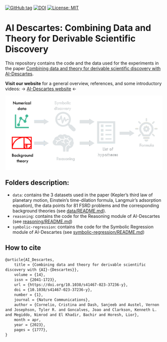 [![GitHub tag](https://img.shields.io/github/tag/IBM/AI-Descartes.svg)](https://GitHub.com/IBM/AI-Descartes/tags/)
[![DOI](https://zenodo.org/badge/484084924.svg)](https://zenodo.org/badge/latestdoi/484084924)
[![License: MIT](https://img.shields.io/badge/License-MIT-yellow.svg)](https://opensource.org/licenses/MIT)

# AI Descartes: Combining Data and Theory for Derivable Scientific Discovery


This repository contains the code and the data used for the experiments in the paper [Combining data and theory for derivable scientific discovery with AI-Descartes](https://rdcu.be/c9IAY).

**Visit our website** for a general overview, references, and some introductory videos: &rarr; [AI-Descartes website](https://ai-descartes.github.io) &larr;

<p align="center"> <img align="center" src="figures/System.gif" alt="system overview"/> </p> 



## Folders description:
* `data`: contains the 3 datasets used in the paper (Kepler’s third law of planetary motion, Einstein’s time-dilation formula, Langmuir’s adsorption equation), the data points for 81 FSRD problems and the corresponding background theories (see [data/README.md](data/README.md)). 
* `reasoning`: contains the code for the Reasoning module of AI-Descartes (see [reasoning/README.md](reasoning/README.md))
* `symbolic-regression`: contains the code for the Symbolic Regression module of AI-Descartes (see [symbolic-regression/README.md](symbolic-regression/README.md))


## How to cite

```
@article{AI_Descartes,
	title = {Combining data and theory for derivable scientific discovery with {AI}-{Descartes}},
	volume = {14},
	issn = {2041-1723},
	url = {https://doi.org/10.1038/s41467-023-37236-y},
	doi = {10.1038/s41467-023-37236-y},
	number = {1},
	journal = {Nature Communications},
	author = {Cornelio, Cristina and Dash, Sanjeeb and Austel, Vernon and Josephson, Tyler R. and Goncalves, Joao and Clarkson, Kenneth L. and Megiddo, Nimrod and El Khadir, Bachir and Horesh, Lior},
	month = apr,
	year = {2023},
	pages = {1777},
}
```


